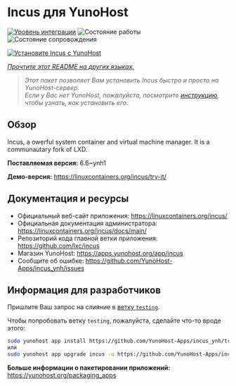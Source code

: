 <!--
Важно: этот README был автоматически сгенерирован <https://github.com/YunoHost/apps/tree/master/tools/readme_generator>
Он НЕ ДОЛЖЕН редактироваться вручную.
-->

# Incus для YunoHost

[![Уровень интеграции](https://apps.yunohost.org/badge/integration/incus)](https://ci-apps.yunohost.org/ci/apps/incus/)
![Состояние работы](https://apps.yunohost.org/badge/state/incus)
![Состояние сопровождения](https://apps.yunohost.org/badge/maintained/incus)

[![Установите Incus с YunoHost](https://install-app.yunohost.org/install-with-yunohost.svg)](https://install-app.yunohost.org/?app=incus)

*[Прочтите этот README на других языках.](./ALL_README.md)*

> *Этот пакет позволяет Вам установить Incus быстро и просто на YunoHost-сервер.*  
> *Если у Вас нет YunoHost, пожалуйста, посмотрите [инструкцию](https://yunohost.org/install), чтобы узнать, как установить его.*

## Обзор

Incus, a owerful system container and virtual machine manager. It is a communautary fork of LXD.


**Поставляемая версия:** 6.6~ynh1

**Демо-версия:** <https://linuxcontainers.org/incus/try-it/>
## Документация и ресурсы

- Официальный веб-сайт приложения: <https://linuxcontainers.org/incus/>
- Официальная документация администратора: <https://linuxcontainers.org/incus/docs/main/>
- Репозиторий кода главной ветки приложения: <https://github.com/lxc/incus>
- Магазин YunoHost: <https://apps.yunohost.org/app/incus>
- Сообщите об ошибке: <https://github.com/YunoHost-Apps/incus_ynh/issues>

## Информация для разработчиков

Пришлите Ваш запрос на слияние в [ветку `testing`](https://github.com/YunoHost-Apps/incus_ynh/tree/testing).

Чтобы попробовать ветку `testing`, пожалуйста, сделайте что-то вроде этого:

```bash
sudo yunohost app install https://github.com/YunoHost-Apps/incus_ynh/tree/testing --debug
или
sudo yunohost app upgrade incus -u https://github.com/YunoHost-Apps/incus_ynh/tree/testing --debug
```

**Больше информации о пакетировании приложений:** <https://yunohost.org/packaging_apps>
